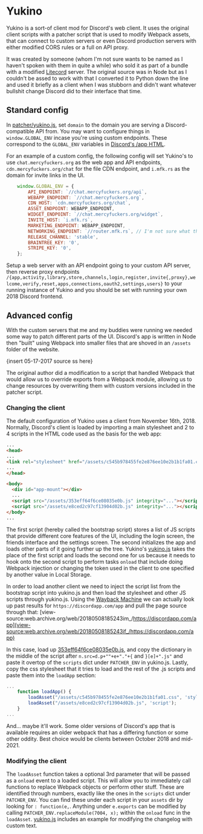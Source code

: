 # Yukino

Yukino is a sort-of client mod for Discord's web client. It uses the original client scripts with a patcher script that is used to modify Webpack assets, that can connect to custom servers or even Discord production servers with either modified CORS rules or a full on API proxy.

It was created by someone (whom I'm not sure wants to be named as I haven't spoken with them in quite a while) who sold it as part of a bundle with a modified [Litecord](https://gitlab.com/litecord) server. The original source was in Node but as I couldn't be assed to work with that I converted it to Python down the line and used it briefly as a client when I was stubborn and didn't want whatever bullshit change Discord did to their interface that time.

## Standard config

In [patcher/yukino.js](patcher/yukino.js), set `domain` to the domain you are serving a Discord-compatible API from. You may want to configure things in `window.GLOBAL_ENV` incase you're using custom endpoints. These correspond to the `GLOBAL_ENV` variables in [Discord's /app HTML](view-source:https://web.archive.org/web/20181201052808im_/discordapp.com/app).

For an example of a custom config, the following config will set Yukino's to use `chat.mercyfuckers.org` as the web app and API endpoints, `cdn.mercyfuckers.org/chat` for the file CDN endpoint, and `i.mfk.rs` as the domain for invite links in the UI.
```js
    window.GLOBAL_ENV = {
        API_ENDPOINT: `//chat.mercyfuckers.org/api`,
        WEBAPP_ENDPOINT: `//chat.mercyfuckers.org`,
        CDN_HOST: `cdn.mercyfuckers.org/chat`,
        ASSET_ENDPOINT: WEBAPP_ENDPOINT,
        WIDGET_ENDPOINT: `//chat.mercyfuckers.org/widget`,
        INVITE_HOST: `i.mfk.rs`,
        MARKETING_ENDPOINT: WEBAPP_ENDPOINT,
        NETWORKING_ENDPOINT: `//router.mfk.rs`, // I'm not sure what this is used for
        RELEASE_CHANNEL: 'stable',
        BRAINTREE_KEY: '0',
        STRIPE_KEY: '0',
    };
```

Setup a web server with an API endpoint going to your custom API server, then reverse proxy endpoints `/{app,activity,library,store,channels,login,register,invite{,proxy},welcome,verify,reset,apps,connections,oauth2,settings,users}` to your running instance of Yukino and you should be set with running your own 2018 Discord frontend.

## Advanced config

With the custom servers that me and my buddies were running we needed some way to patch different parts of the UI. Discord's app is written in Node then "built" using Webpack into smaller files that are shoved in an `/assets` folder of the website.

{insert 05-17-2017 source ss here}

The original author did a modification to a script that handled Webpack that would allow us to override exports from a Webpack module, allowing us to change resources by overwriting them with custom versions included in the patcher script.

### Changing the client

The default configuration of Yukino uses a client from November 16th, 2018. Normally, Discord's client is loaded by importing a main stylesheet and 2 to 4 scripts in the HTML code used as the basis for the web app:

```html
...
<head>
...
<link rel="stylesheet" href="/assets/c545b978455fe2e876ee10e2b1b1fa01.css" integrity="...">
...
</head>

<body>
  <div id="app-mount"></div>
  ...
  <script src="/assets/353eff64f6ce08035e0b.js" integrity="..."></script>
  <script src="/assets/e8ced2c97cf13904d02b.js" integrity="..."></script>
</body>
...
```

The first script (hereby called the bootstrap script) stores a list of JS scripts that provide different core features of the UI, including the login screen, the friends interface and the settings screen. The second initializes the app and loads other parts of it going further up the tree. Yukino's [yukino.js](patcher/yukino.js) takes the place of the first script and loads the second one for us because it needs to hook onto the second script to perform tasks `onload` that include doing Webpack injection or changing the token used in the client to one specified by another value in Local Storage.

In order to load another client we need to inject the script list from the bootstrap script into yukino.js and then load the stylesheet and other JS scripts through yukino.js. Using the [Wayback Machine](https://web.archive.org/) we can actually look up past results for `https://discordapp.com/app` and pull the page source through that: [view-source:web.archive.org/web/20180508185243im_/https://discordapp.com/app](view-source:web.archive.org/web/20180508185243if_/https://discordapp.com/app)

In this case, load up [353eff64f6ce08035e0b.js](https://web.archive.org/web/20180508185243js_/https://discordapp.com/assets/353eff64f6ce08035e0b.js), and copy the dictionary in the middle of the script after `n.src=d.p+""+e+"."+{` and `}[e]+".js"` and paste it overtop of the `scripts` dict under `PATCHER_ENV` in yukino.js. Lastly, copy the css stylesheet that it tries to load and the rest of the .js scripts and paste them into the `loadApp` section:

```js
...
    function loadApp() {
        loadAsset("/assets/c545b978455fe2e876ee10e2b1b1fa01.css", 'stylesheet');
        loadAsset("/assets/e8ced2c97cf13904d02b.js", 'script');
    }
...
```

And... maybe it'll work. Some older versions of Discord's app that is available requires an older webpack that has a differing function or some other oddity. Best choice would be clients between October 2018 and mid-2021.

### Modifying the client

The `loadAsset` function takes a optional 3rd parameter that will be passed as a `onload` event to a loaded script. This will allow you to immediately call functions to replace Webpack objects or perform other stuff. These are identified through numbers, exactly like the ones in the `scripts` dict under `PATCHER_ENV`. You can find these under each script in your `assets` dir by looking for `: function(e,`. Anything under `e.exports` can be modified by calling `PATCHER_ENV.replaceModule(7004, x);` within the `onload` func in the `loadAsset`. [yukino.js](patcher/yukino.js) includes an example for modifying the changelog with custom text.